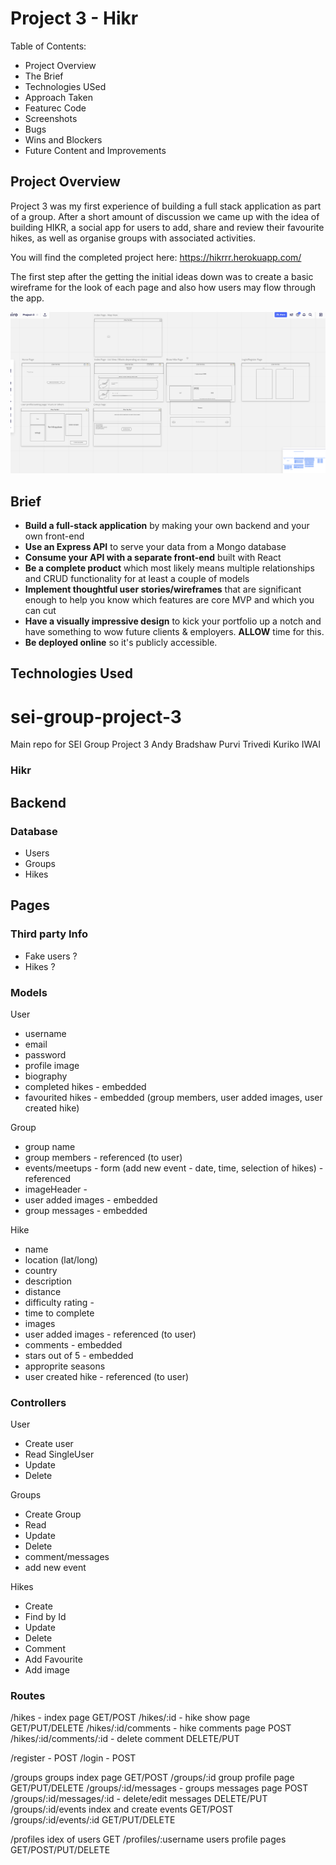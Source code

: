 # Project 3 - Hikr

Table of Contents:

- Project Overview
- The Brief
- Technologies USed
- Approach Taken
- Featurec Code
- Screenshots
- Bugs
- Wins and Blockers
- Future Content and Improvements

## Project Overview

Project 3 was my first experience of building a full stack application as part of a group. After a short amount of discussion we came up with the idea of building HIKR, a social app for users to add, share and review their favourite hikes, as well as organise groups with associated activities. 

You will find the completed project here: https://hikrrr.herokuapp.com/

The first step after the getting the initial ideas down was to create a basic wireframe for the look of each page and also how users may flow through the app. 

![](/frontend/src/styles/assets/readme-images/hikr-wireframe.png)


## Brief

* **Build a full-stack application** by making your own backend and your own front-end
* **Use an Express API** to serve your data from a Mongo database
* **Consume your API with a separate front-end** built with React
* **Be a complete product** which most likely means multiple relationships and CRUD functionality for at least a couple of models
* **Implement thoughtful user stories/wireframes** that are significant enough to help you know which features are core MVP and which you can cut
* **Have a visually impressive design** to kick your portfolio up a notch and have something to wow future clients & employers. **ALLOW** time for this.
* **Be deployed online** so it's publicly accessible.

## Technologies Used



# sei-group-project-3
Main repo for SEI Group Project 3
Andy Bradshaw
Purvi Trivedi
Kuriko IWAI


### Hikr

## Backend 

### Database

- Users
- Groups
- Hikes

## Pages
<!-- Home - has button in the middle 
Hike Index - list of filtered 
Show Hike
User Profile
Login/Register
Group index
Group Profile -->

### Third party Info
- Fake users ?
- Hikes ?

### Models
User
- username
- email
- password
- profile image
- biography
- completed hikes - embedded
- favourited hikes - embedded
(group members, user added images, user created hike)

Group
- group name
- group members - referenced (to user)
- events/meetups - form (add new event - date, time, selection of hikes) - referenced
- imageHeader - 
- user added images - embedded
- group messages - embedded

Hike
- name
- location (lat/long)
- country
- description
- distance
- difficulty rating - 
- time to complete
- images 
- user added images - referenced (to user)
- comments - embedded
- stars out of 5 - embedded
- approprite seasons
- user created hike - referenced (to user)


### Controllers

User 
- Create user
- Read SingleUser
- Update
- Delete

Groups
- Create Group
- Read
- Update
- Delete
- comment/messages
- add new event

Hikes
- Create 
- Find by Id
- Update
- Delete
- Comment
- Add Favourite
- Add image


### Routes

/hikes - index page GET/POST
/hikes/:id - hike show page GET/PUT/DELETE
/hikes/:id/comments - hike comments page POST
/hikes/:id/comments/:id - delete comment DELETE/PUT

/register - POST
/login - POST

/groups groups index page GET/POST
/groups/:id group profile page GET/PUT/DELETE
/groups/:id/messages - groups messages page POST
/groups/:id/messages/:id - delete/edit messages DELETE/PUT
/groups/:id/events index and create events GET/POST    
/groups/:id/events/:id GET/PUT/DELETE

/profiles  idex of users GET
/profiles/:username users profile pages GET/POST/PUT/DELETE
